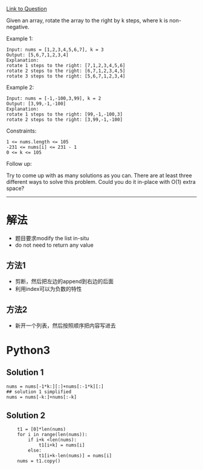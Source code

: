 [Link to Question](https://leetcode.com/explore/interview/card/top-interview-questions-easy/92/array/646/)


Given an array, rotate the array to the right by k steps, where k is non-negative.

 

Example 1:
```
Input: nums = [1,2,3,4,5,6,7], k = 3
Output: [5,6,7,1,2,3,4]
Explanation:
rotate 1 steps to the right: [7,1,2,3,4,5,6]
rotate 2 steps to the right: [6,7,1,2,3,4,5]
rotate 3 steps to the right: [5,6,7,1,2,3,4]
```
Example 2:
```
Input: nums = [-1,-100,3,99], k = 2
Output: [3,99,-1,-100]
Explanation: 
rotate 1 steps to the right: [99,-1,-100,3]
rotate 2 steps to the right: [3,99,-1,-100]
 ```

Constraints:
```
1 <= nums.length <= 105
-231 <= nums[i] <= 231 - 1
0 <= k <= 105
 ```

Follow up:

Try to come up with as many solutions as you can. There are at least three different ways to solve this problem.
Could you do it in-place with O(1) extra space?

----- 
# 解法
- 题目要求modify the list in-situ
- do not need to return any value
## 方法1
- 剪断，然后把左边的append到右边的后面
- 利用index可以为负数的特性
## 方法2
- 新开一个列表，然后按照顺序把内容写进去

# Python3
## Solution 1
```python3
nums = nums[-1*k:][:]+nums[:-1*k][:]
## solution 1 simplified
nums = nums[-k:]+nums[:-k]
```
## Solution 2
```python3
    t1 = [0]*len(nums)
    for i in range(len(nums)):
        if i+k <len(nums):
            t1[i+k] = nums[i]
        else:
            t1[i+k-len(nums)] = nums[i]
    nums = t1.copy()
```
